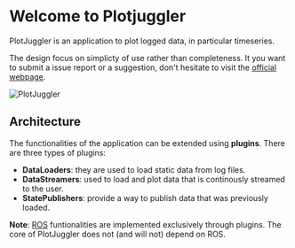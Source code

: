 # Welcome to Plotjuggler

PlotJuggler is an application to plot logged data, in particular timeseries.

The design focus on simplicty of use rather than completeness. It you want to
submit a issue report or a suggestion, don't hesitate to visit the
[official webpage](https://github.com/facontidavide/PlotJuggler).

![PlotJuggler](images/PlotJuggler.gif)

## Architecture

The functionalities of the application can be extended using __plugins__.
There are three types of plugins:

- __DataLoaders__: they are used to load static data from log files.
- __DataStreamers__: used to load and plot data that is continously streamed to the user.
- __StatePublishers__: provide a way to publish data that was previously loaded.

__Note__: [ROS](www.ros.org) funtionalities are implemented exclusively
through plugins. The core of PlotJuggler does not (and will not) depend on ROS.
